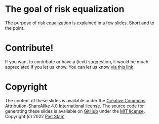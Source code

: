 # The goal of risk equalization

<!-- badges: start -->
<!-- badges: end -->

The purpose of risk equalization is explained in a few slides. Short and to the point.

# Contribute!

If you want to contribute or have a (text) suggestion, it would be much appreciated if you let us know. You can let us know [via this link](https://github.com/risk-equalization/goal-risk-equalization/issues/new/choose).

# Copyright

The content of these slides is available under the [Creative Commons Attribution-ShareAlike 4.0
International](https://creativecommons.org/licenses/by-sa/4.0/) license. The source code for generating these slides is available on [GitHub](https://pst.am/goal-risk-equalization) under the [MIT license](https://github.com/risk-equalization/goal-risk-equalization/blob/main/LICENSE). Copyright (c) 2022 [Piet Stam](https://www.pietstam.nl).
